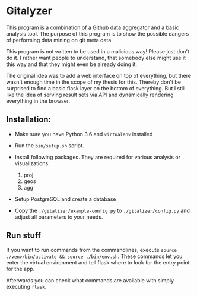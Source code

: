 # Gitalyzer

This program is a combination of a Github data aggregator and a basic analysis tool.
The purpose of this program is to show the possible dangers of performing data mining on git meta data.

This program is not written to be used in a malicious way! Please just don't do it.
I rather want people to understand, that somebody else might use it this way and that they might even be already doing it.

The original idea was to add a web interface on top of everything, but there wasn't enough time in the scope of my thesis for this.
Thereby don't be surprised to find a basic flask layer on the bottom of everything.
But I still like the idea of serving result sets via API and dynamically rendering everything in the browser.


## Installation:

- Make sure you have Python 3.6 and `virtualenv` installed
- Run the `bin/setup.sh` script.
- Install following packages. They are required for various analysis or visualizations:
    1. proj
    2. geos
    3. agg

- Setup PostgreSQL and create a database
- Copy the `./gitalizer/example-config.py` to `./gitalizer/config.py` and adjust all parameters to your needs.

## Run stuff

If you want to run commands from the commandlines, execute `source ./venv/bin/activate && source ./bin/env.sh`.
These commands let you enter the virtual environment and tell flask where to look for the entry point for the app.

Afterwards you can check what commands are available with simply executing `flask`.
